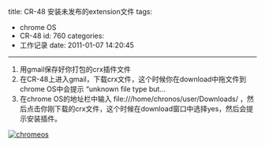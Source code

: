 title: CR-48 安装未发布的extension文件
tags:
  - chrome OS
  - CR-48
id: 760
categories:
  - 工作记录
date: 2011-01-07 14:20:45
---

1.  用gmail保存好你打包的crx插件文件
2.  在CR-48上进入gmail，下载crx文件，这个时候你在download中拖文件到chrome OS中会提示 “unknown file type but...
3.  在chrome OS的地址栏中输入 file:///home/chronos/user/Downloads/ ，然后点击你刚下载的crx文件，这个时候在download窗口中选择yes，然后会提示安装插件。

[![](http://blog.liuyixi.com/wp-content/uploads/2011/01/chromeos.jpg "chromeos")](http://blog.liuyixi.com/wp-content/uploads/2011/01/chromeos.jpg)